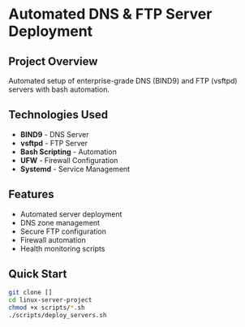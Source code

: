 # Automated DNS & FTP Server Deployment

##  Project Overview
Automated setup of enterprise-grade DNS (BIND9) and FTP (vsftpd) servers with bash automation.

##  Technologies Used
- **BIND9** - DNS Server
- **vsftpd** - FTP Server  
- **Bash Scripting** - Automation
- **UFW** - Firewall Configuration
- **Systemd** - Service Management

##  Features
-  Automated server deployment
-  DNS zone management
- Secure FTP configuration
- Firewall automation
-  Health monitoring scripts

## Quick Start
```bash
git clone []
cd linux-server-project
chmod +x scripts/*.sh
./scripts/deploy_servers.sh
